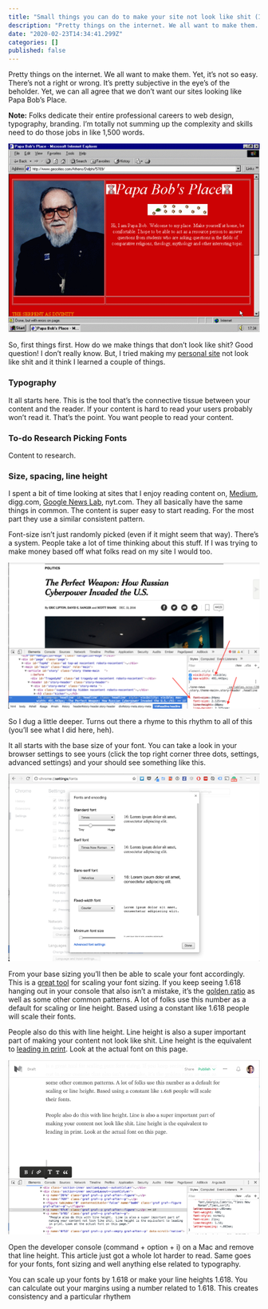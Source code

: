 ```yaml
---
title: "Small things you can do to make your site not look like shit (In progress)"
description: "Pretty things on the internet. We all want to make them. Yet, it’s not so easy. There’s not a right or wrong. It’s pretty subjective in the…"
date: "2020-02-23T14:34:41.299Z"
categories: []
published: false
---
```


  

Pretty things on the internet. We all want to make them. Yet, it’s not so easy. There’s not a right or wrong. It’s pretty subjective in the eye’s of the beholder. Yet, we can all agree that we don’t want our sites looking like Papa Bob’s Place.

**Note:** Folks dedicate their entire professional careers to web design, typography, branding. I’m totally not summing up the complexity and skills need to do those jobs in like 1,500 words.

![This is Papa Bob’s Place](./asset-1.png)

So, first things first. How do we make things that don’t look like shit? Good question! I don’t really know. But, I tried making my [personal site](http://benjaminschachter.com) not look like shit and it think I learned a couple of things.

### Typography

It all starts here. This is the tool that’s the connective tissue between your content and the reader. If your content is hard to read your users probably won’t read it. That’s the point. You want people to read your content.

### To-do Research Picking Fonts

Content to research.

### Size, spacing, line height

I spent a bit of time looking at sites that I enjoy reading content on, [Medium](https://medium.com/u/504c7870fdb6), digg.com, [Google News Lab](https://medium.com/u/f226348241d4), nyt.com. They all basically have the same things in common. The content is super easy to start reading. For the most part they use a similar consistent pattern.

Font-size isn’t just randomly picked (even if it might seem that way). There’s a system. People take a lot of time thinking about this stuff. If I was trying to make money based off what folks read on my site I would too.

![wtf](./asset-2.png)

So I dug a little deeper. Turns out there a rhyme to this rhythm to all of this (you’ll see what I did here, heh).

It all starts with the base size of your font. You can take a look in your browser settings to see yours (click the top right corner three dots, settings, advanced settings) and your should see something like this.

![My base sizing is 16px](./asset-3.png)

From your base sizing you’ll then be able to scale your font accordingly. This is a [great tool](http://type-scale.com/) for scaling your font sizing. If you keep seeing 1.618 hanging out in your console that also isn’t a mistake, it’s the [golden ratio](https://en.wikipedia.org/wiki/Golden_ratio) as well as some other common patterns. A lot of folks use this number as a default for scaling or line height. Based using a constant like 1.618 people will scale their fonts.

People also do this with line height. Line height is also a super important part of making your content not look like shit. Line height is the equivalent to [leading in print](https://en.wikipedia.org/wiki/Leading). Look at the actual font on this page.

  

![](./asset-4.png)

  

Open the developer console (command + option + i) on a Mac and remove that line height. This article just got a whole lot harder to read. Same goes for your fonts, font sizing and well anything else related to typography.

You can scale up your fonts by 1.618 or make your line heights 1.618. You can calculate out your margins using a number related to 1.618. This creates consistency and a particular rhythem
